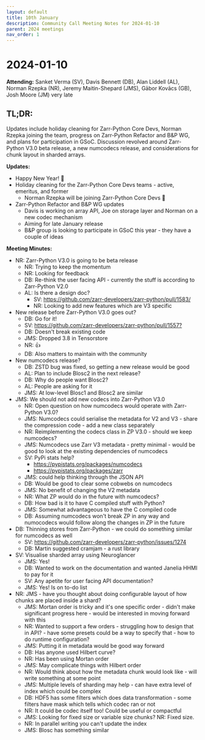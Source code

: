 ```yaml
---
layout: default
title: 10th January
description: Community Call Meeting Notes for 2024-01-10
parent: 2024 meetings
nav_order: 1
---
```


# 2024-01-10

**Attending:** Sanket Verma (SV), Davis Bennett (DB), Alan Liddell (AL), Norman Rzepka (NR), Jeremy Maitin-Shepard (JMS), Gābor Kovācs (GB), Josh Moore (JM) very late

## TL;DR:

Updates include holiday cleaning for Zarr-Python Core Devs, Norman Rzepka joining the team, progress on Zarr-Python Refactor and B&P WG, and plans for participation in GSoC. Discussion revolved around Zarr-Python V3.0 beta release, a new numcodecs release, and considerations for chunk layout in sharded arrays.

**Updates:**

- Happy New Year! 🥂
- Holiday cleaning for the Zarr-Python Core Devs teams - active, emeritus, and former
    - Norman Rzepka will be joining Zarr-Python Core Devs 🎉
- Zarr-Python Refactor and B&P WG updates
    - Davis is working on array API, Joe on storage layer and Norman on a new codec mechanism
    - Aiming for late January release
    - B&P group is looking to participate in GSoC this year - they have a couple of ideas

**Meeting Minutes:**

- NR: Zarr-Python V3.0 is going to be beta release
    - NR: Trying to keep the momentum
    - NR: Looking for feedback
    - DB: Re-think the user facing API - currently the stuff is according to Zarr-Python V2.0
    - AL: Is there a design doc?
        - SV: <https://github.com/zarr-developers/zarr-python/pull/1583/>
        - NR: Looking to add new features which are V3 specific
- New release before Zarr-Python V3.0 goes out?
    - DB: Go for it!
    - SV: <https://github.com/zarr-developers/zarr-python/pull/1557?>
    - DB: Doesn't break existing code
    - JMS: Dropped 3.8 in Tensorstore
    - NR: :thumbsup: 
    - DB: Also matters to maintain with the community
- New numcodecs release?
    - DB: ZSTD bug was fixed, so getting a new release would be good
    - AL: Plan to include Blosc2 in the next release?
    - DB: Why do people want Blosc2?
    - AL: People are asking for it
    - JMS: At low-level Blosc1 and Blosc2 are similar
- JMS: We should not add new codecs into Zarr-Python V3.0
    - NR: Open question on how numcodecs would operate with Zarr-Python V3.0? 
    - JMS: Numcodecs could serialise the metadata for V2 and V3 - share the compression code - add a new class separately
    - NR: Reimplementing the codecs class in ZP V3.0 - should we keep numcodecs?
    - JMS: Numcodecs use Zarr V3 metadata - pretty minimal - would be good to look at the existing dependencies of numcodecs
    - SV: PyPi stats help?
        - <https://pypistats.org/packages/numcodecs>
        - <https://pypistats.org/packages/zarr>
    - JMS: could help thinking through the JSON API
    - DB: Would be good to clear some cobwebs on numcodecs
    - JMS: No benefit of changing the V2 metadata
    - NR: What ZP would do in the future with numcodecs?
    - DB: How bad is it to have C compiled stuff with Python?
    - JMS: Somewhat advantageous to have the C compiled code
    - DB: Assuming numcodecs won't break ZP in any way and numocodecs would follow along the changes in ZP in the future
- DB: Thinning stores from Zarr-Python - we could do something similar for numcodecs as well
    - SV: <https://github.com/zarr-developers/zarr-python/issues/1274>
    - DB: Martin suggested cramjam - a rust library
- SV: Visualise sharded array using Neuroglancer
    - JMS: Yes!
    - DB: Wanted to work on the documentation and wanted Janelia HHMI to pay for it
    - SV: Any apetite for user facing API documentation?
    - JMS: Yes! Is on to-do list
- NR: JMS - have you thought about doing configurable layout of how chunks are placed inside a shard? 
    - JMS: Mortan order is tricky and it's one specific order - didn't make significant progress here - would be interested in moving forward with this
    - NR: Wanted to support a few orders - struggling how to design that in API? - have some presets could be a way to specify that - how to do runtime configuration?
    - JMS: Putting it in metadata would be good way forward
    - DB: Has anyone used Hilbert curve?
    - NR: Has been using Mortan order
    - JMS: May complicate things with Hilbert order
    - NR: Would think about how the metadata chunk would look like - will write something at some point
    - JMS: Multiple levels of sharding may help - can have extra level of index which could be complex
    - DB: HDF5 has some filters which does data transformation - some filters have mask which tells which codec ran or not
    - NR: It could be codec itself too! Could be useful or compactful
    - JMS: Looking for fixed size or variable size chunks? NR: Fixed size.
    - NR: In parallel writing you can't update the index
    - JMS: Blosc has something similar
